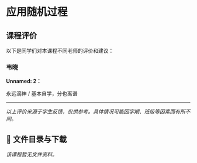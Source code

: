 # 应用随机过程

## 课程评价

以下是同学们对本课程不同老师的评价和建议：

### 韦晓

**Unnamed: 2：**

永远滴神  / 基本自学，分也离谱

---

*以上评价来源于学生反馈，仅供参考。具体情况可能因学期、班级等因素而有所不同。*
## 📄 文件目录与下载

_该课程暂无文件资料。_

